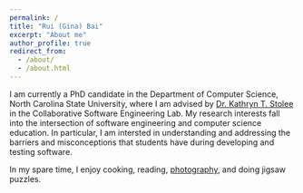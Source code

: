 ```yaml
---
permalink: /
title: "Rui (Gina) Bai"
excerpt: "About me"
author_profile: true
redirect_from: 
  - /about/
  - /about.html
---
```


I am currently a PhD candidate in the Department of Computer Science, North Carolina State University, where I am advised by <a href="https://kstolee.github.io" target="_blank">Dr. Kathryn T. Stolee</a> in the Collaborative Software Engineering Lab. My research interests fall into the intersection of software engineering and computer science education. In particular, I am intersted in understanding and addressing the barriers and misconceptions that students have during developing and testing software.

In my spare time, I enjoy cooking, reading, <a href="https://www.instagram.com/ginabai_r/" target="_blank">photography</a>, and doing jigsaw puzzles.
